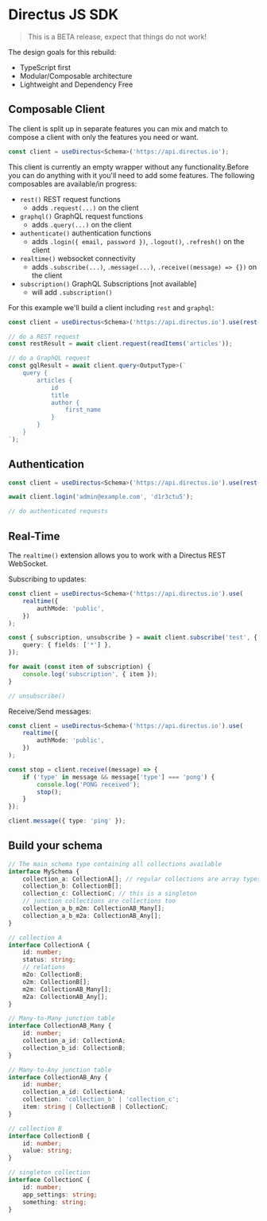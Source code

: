 # Directus JS SDK

> This is a BETA release, expect that things do not work!

The design goals for this rebuild:

- TypeScript first
- Modular/Composable architecture
- Lightweight and Dependency Free

## Composable Client

The client is split up in separate features you can mix and match to compose a client with only the features you need or
want.

```ts
const client = useDirectus<Schema>('https://api.directus.io');
```

This client is currently an empty wrapper without any functionality.Before you can do anything with it you'll need to
add some features. The following composables are available/in progress:

- `rest()` REST request functions
  - adds `.request(...)` on the client
- `graphql()` GraphQL request functions
  - adds `.query(...)` on the client
- `authenticate()` authentication functions
  - adds `.login({ email, password })`, `.logout()`, `.refresh()` on the client
- `realtime()` websocket connectivity
  - adds `.subscribe(...)`, `.message(...)`, `.receive((message) => {})` on the client
- `subscription()` GraphQL Subscriptions [not available]
  - will add `.subscription()`

For this example we'll build a client including `rest` and `graphql`:

```ts
const client = useDirectus<Schema>('https://api.directus.io').use(rest()).use(graphql());

// do a REST request
const restResult = await client.request(readItems('articles'));

// do a GraphQL request
const gqlResult = await client.query<OutputType>(`
    query {
        articles {
            id
            title
            author {
                first_name
            }
        }
    }
`);
```

## Authentication

```ts
const client = useDirectus<Schema>('https://api.directus.io').use(rest()).use(authentication('json'));

await client.login('admin@example.com', 'd1r3ctu5');

// do authenticated requests
```

## Real-Time

The `realtime()` extension allows you to work with a Directus REST WebSocket.

Subscribing to updates:

```ts
const client = useDirectus<Schema>('https://api.directus.io').use(
	realtime({
		authMode: 'public',
	})
);

const { subscription, unsubscribe } = await client.subscribe('test', {
	query: { fields: ['*'] },
});

for await (const item of subscription) {
	console.log('subscription', { item });
}

// unsubscribe()
```

Receive/Send messages:

```ts
const client = useDirectus<Schema>('https://api.directus.io').use(
	realtime({
		authMode: 'public',
	})
);

const stop = client.receive((message) => {
	if ('type' in message && message['type'] === 'pong') {
		console.log('PONG received');
		stop();
	}
});

client.message({ type: 'ping' });
```

## Build your schema

```ts
// The main schema type containing all collections available
interface MySchema {
	collection_a: CollectionA[]; // regular collections are array types
	collection_b: CollectionB[];
	collection_c: CollectionC; // this is a singleton
	// junction collections are collections too
	collection_a_b_m2m: CollectionAB_Many[];
	collection_a_b_m2a: CollectionAB_Any[];
}

// collection A
interface CollectionA {
	id: number;
	status: string;
	// relations
	m2o: CollectionB;
	o2m: CollectionB[];
	m2m: CollectionAB_Many[];
	m2a: CollectionAB_Any[];
}

// Many-to-Many junction table
interface CollectionAB_Many {
	id: number;
	collection_a_id: CollectionA;
	collection_b_id: CollectionB;
}

// Many-to-Any junction table
interface CollectionAB_Any {
	id: number;
	collection_a_id: CollectionA;
	collection: 'collection_b' | 'collection_c';
	item: string | CollectionB | CollectionC;
}

// collection B
interface CollectionB {
	id: number;
	value: string;
}

// singleton collection
interface CollectionC {
	id: number;
	app_settings: string;
	something: string;
}
```
